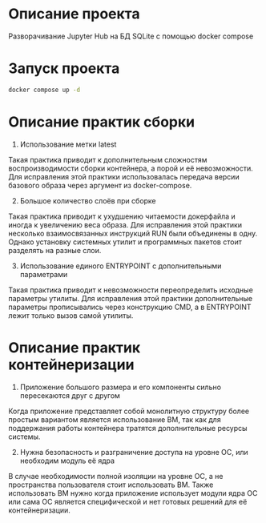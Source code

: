 # Описание проекта

Разворачивание Jupyter Hub на БД SQLite с помощью docker compose

# Запуск проекта

```bash
docker compose up -d
```

# Описание практик сборки

1) Использование метки latest

Такая практика приводит к дополнительным сложностям воспроизводимости сборки контейнера, а порой и её невозможности. Для исправления этой практики использовалась передача версии базового образа через аргумент из docker-compose.

2) Большое количество слоёв при сборке

Такая практика приводит к ухудшению читаемости докерфайла и иногда к увеличению веса образа. Для исправления этой практики несколько взаимосвязанных инструкций RUN были объединены в одну. Однако установку системных утилит и программных пакетов стоит разделять на разные слои.

3) Использование единого ENTRYPOINT с дополнительными параметрами

Такая практика приводит к невозможности переопределить исходные параметры утилиты. Для исправления этой практики дополнительные параметры прописывались через конструкцию CMD, а в ENTRYPOINT лежит только вызов самой утилиты.

# Описание практик контейнеризации

1) Приложение большого размера и его компоненты сильно пересекаются друг с другом

Когда приложение представляет собой монолитную структуру более простым вариантом является использование ВМ, так как для поддержания работы контейнера тратятся дополнительные ресурсы системы.

2) Нужна безопасность и разграничение доступа на уровне ОС, или необходим модуль её ядра

В случае необходимости полной изоляции на уровне ОС, а не пространства пользователя стоит использовать ВМ. Также использовать ВМ нужно когда приложение использует модули ядра ОС или сама ОС является специфической и нет готовых решений для её контейнеризации.
